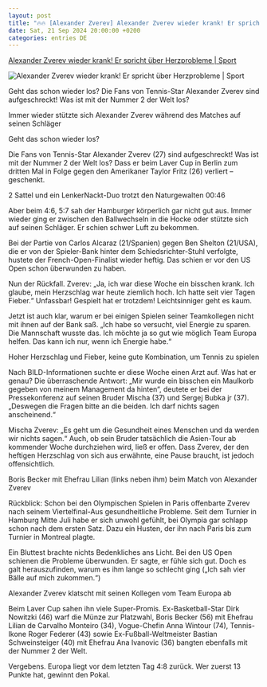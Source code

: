 ```yaml
---
layout: post
title: "🔥🔥 [Alexander Zverev] Alexander Zverev wieder krank! Er spricht über Herzprobleme | Sport"
date: Sat, 21 Sep 2024 20:00:00 +0200
categories: entries DE
---
```

[Alexander Zverev wieder krank! Er spricht über Herzprobleme | Sport](https://www.bild.de/sport/mehr-sport/alexander-zverev-wieder-krank-er-spricht-ueber-herzprobleme-66ef1ebee1d06e35845ef12f)

![Alexander Zverev wieder krank! Er spricht über Herzprobleme | Sport](https://images.bild.de/66ef1ebee1d06e35845ef12f/5b733abf0dd35b5369aaba17422e06d4,3560b12b?w=1280)

Geht das schon wieder los? Die Fans von Tennis-Star Alexander Zverev sind aufgeschreckt! Was ist mit der Nummer 2 der Welt los?

Immer wieder stützte sich Alexander Zverev während des Matches auf seinen Schläger

Geht das schon wieder los?

Die Fans von Tennis-Star Alexander Zverev (27) sind aufgeschreckt! Was ist mit der Nummer 2 der Welt los? Dass er beim Laver Cup in Berlin zum dritten Mal in Folge gegen den Amerikaner Taylor Fritz (26) verliert – geschenkt.

2 Sattel und ein LenkerNackt-Duo trotzt den Naturgewalten 00:46

Aber beim 4:6, 5:7 sah der Hamburger körperlich gar nicht gut aus. Immer wieder ging er zwischen den Ballwechseln in die Hocke oder stützte sich auf seinen Schläger. Er schien schwer Luft zu bekommen.

Bei der Partie von Carlos Alcaraz (21/Spanien) gegen Ben Shelton (21/USA), die er von der Spieler-Bank hinter dem Schiedsrichter-Stuhl verfolgte, hustete der French-Open-Finalist wieder heftig. Das schien er vor den US Open schon überwunden zu haben.

Nun der Rückfall. Zverev: „Ja, ich war diese Woche ein bisschen krank. Ich glaube, mein Herzschlag war heute ziemlich hoch. Ich hatte seit vier Tagen Fieber.“ Unfassbar! Gespielt hat er trotzdem! Leichtsinniger geht es kaum.

Jetzt ist auch klar, warum er bei einigen Spielen seiner Teamkollegen nicht mit ihnen auf der Bank saß. „Ich habe so versucht, viel Energie zu sparen. Die Mannschaft wusste das. Ich möchte ja so gut wie möglich Team Europa helfen. Das kann ich nur, wenn ich Energie habe.“

Hoher Herzschlag und Fieber, keine gute Kombination, um Tennis zu spielen

Nach BILD-Informationen suchte er diese Woche einen Arzt auf. Was hat er genau? Die überraschende Antwort: „Mir wurde ein bisschen ein Maulkorb gegeben von meinem Management da hinten“, deutete er bei der Pressekonferenz auf seinen Bruder Mischa (37) und Sergej Bubka jr (37). „Deswegen die Fragen bitte an die beiden. Ich darf nichts sagen anscheinend.“

Mischa Zverev: „Es geht um die Gesundheit eines Menschen und da werden wir nichts sagen.“ Auch, ob sein Bruder tatsächlich die Asien-Tour ab kommender Woche durchziehen wird, ließ er offen. Dass Zverev, der den heftigen Herzschlag von sich aus erwähnte, eine Pause braucht, ist jedoch offensichtlich.

Boris Becker mit Ehefrau Lilian (links neben ihm) beim Match von Alexander Zverev

Rückblick: Schon bei den Olympischen Spielen in Paris offenbarte Zverev nach seinem Viertelfinal-Aus gesundheitliche Probleme. Seit dem Turnier in Hamburg Mitte Juli habe er sich unwohl gefühlt, bei Olympia gar schlapp schon nach dem ersten Satz. Dazu ein Husten, der ihn nach Paris bis zum Turnier in Montreal plagte.

Ein Bluttest brachte nichts Bedenkliches ans Licht. Bei den US Open schienen die Probleme überwunden. Er sagte, er fühle sich gut. Doch es galt herauszufinden, warum es ihm lange so schlecht ging („Ich sah vier Bälle auf mich zukommen.“)

Alexander Zverev klatscht mit seinen Kollegen vom Team Europa ab

Beim Laver Cup sahen ihn viele Super-Promis. Ex-Basketball-Star Dirk Nowitzki (46) warf die Münze zur Platzwahl, Boris Becker (56) mit Ehefrau Lilian de Carvalho Monteiro (34), Vogue-Chefin Anna Wintour (74), Tennis-Ikone Roger Federer (43) sowie Ex-Fußball-Weltmeister Bastian Schweinsteiger (40) mit Ehefrau Ana Ivanovic (36) bangten ebenfalls mit der Nummer 2 der Welt.

Vergebens. Europa liegt vor dem letzten Tag 4:8 zurück. Wer zuerst 13 Punkte hat, gewinnt den Pokal.

